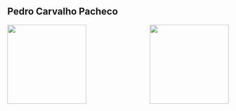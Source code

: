 ## Pedro Carvalho Pacheco

<div>
  <img  height="180em" src="https://github-readme-stats.vercel.app/api?username=pedrocpacheco&show_icons=true&theme=great-gatsby&include_all_commits=true&count_private=true"/>
  <img align="right" height="180em" src="https://github-readme-stats.vercel.app/api/top-langs/?username=pedrocpacheco&layout=compact&langs_count=16&theme=great-gatsby"/>
</div>


  

